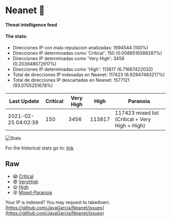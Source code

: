 # Neanet :hocho:
#### Threat intelligence feed
#### The stats:

- Direcciones IP con mala reputacion analizadas: 1694544 (100%)
- Direcciones IP determinadas como 'Critical':  150 (0.0088519389287%)
- Direcciones IP determinadas como 'Very High':  3456 (0.203948672917%)
- Direcciones IP determinadas como 'High':  113817 (6.71667422032)
- Total de direcciones IP indexadas en Neanet:  117423 (6.92947483217%)
- Total de direcciones IP descartadas en Neanet:  1577121 (93.0705251678%)

| Last Update | Critical | Very High | High | Paranoia |
| --- | --- | --- | --- | --- |
| 2021-02-25 04:02:39 | 150 | 3456 | 113817 | 117423 mixed list (Critical + Very High + High)|

![Stats](https://docs.google.com/spreadsheets/d/e/2PACX-1vSnaNMIXVabIpDJjufMlzH7poXnshF3mgd8Is1g9ytUEzVsP5my4Trn8f-xkoLLQ38xpL3HtmUexLo6/pubchart?oid=501124687&format=image)

For the historical stats go to: [link](/stats.csv)
## Raw
- :scream: [Critical](https://raw.githubusercontent.com/JavaGarcia/Neanet/master/blacklists/neanet_critical.txt)
- :fearful: [VeryHigh](https://raw.githubusercontent.com/JavaGarcia/Neanet/master/blacklists/neanet_veryHigh.txtt)
- :frowning: [High](https://raw.githubusercontent.com/JavaGarcia/Neanet/master/blacklists/neanet_high.txt)
- :dizzy_face: [Mixed-Paranoia](https://raw.githubusercontent.com/JavaGarcia/Neanet/master/blacklists/neanet_all.txt)


Your IP is indexed? You may request to takedown. [https://github.com/JavaGarcia/Neanet/issues](https://github.com/JavaGarcia/Neanet/issues)




























































































































































































































































































































































































































































































































































































































































































































































































































































































































































































































































































































































































































































































































































































































































































































































































































































































































































































































































































































































































































































































































































































































































































































































































































































































































































































































































































































































































































































































































































































































































































































































































































































































































































































































































































































































































































































































































































































































































































































































































































































































































































































































































































































































































































































































































































































































